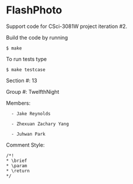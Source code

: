 FlashPhoto
=========

Support code for CSci-3081W project iteration #2.

Build the code by running

`$ make`

To run tests type

`$ make testcase`

Section #: 13

Group #: TwelfthNight

Members:

      - Jake Reynolds 

      - Zhexuan Zachary Yang

      - Juhwan Park

Comment Style:
```
/*!
* \brief
* \param
* \return
*/
```
